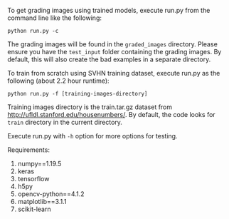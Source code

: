 To get grading images using trained models, execute run.py from the command line like the following:

```
python run.py -c
```
The grading images will be found in the ```graded_images``` directory. Please ensure you have the ```test_input``` folder containing the grading images. By default, this will also create the bad examples in a separate directory.

To train from scratch using SVHN training dataset, execute run.py as the following (about 2.2 hour runtime):

```
python run.py -f [training-images-directory]
```

Training images directory is the train.tar.gz dataset from http://ufldl.stanford.edu/housenumbers/. By default, the code looks for ```train``` directory in the current directory.

Execute run.py with ``` -h ``` option for more options for testing.

Requirements:
1. numpy==1.19.5
2. keras
3. tensorflow
4. h5py
5. opencv-python==4.1.2
6. matplotlib==3.1.1
7. scikit-learn
